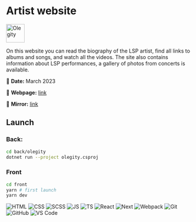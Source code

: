# Artist website

<img src="./front/public/img/logos/olegity.svg" height="50" alt="Olegity">

On this website you can read the biography of the LSP artist, find all links to albums and songs, and watch all the videos. The site also contains information about LSP performances, a gallery of photos from concerts is available.

📅 **Date:** March 2023

🔗 **Webpage:** [link](https://olegity.vercel.app/)

🔗 **Mirror:** [link](https://maksydenko.github.io/olegity/)

## Launch

### Back:

```bash
cd back/olegity
dotnet run --project olegity.csproj
```

### Front

```bash
cd front
yarn # first launch
yarn dev
```

![HTML](https://skills.thijs.gg/icons?i=html)
![CSS](https://skills.thijs.gg/icons?i=css)
![SCSS](https://skills.thijs.gg/icons?i=scss)
![JS](https://skills.thijs.gg/icons?i=js)
![TS](https://skills.thijs.gg/icons?i=ts)
![React](https://skills.thijs.gg/icons?i=react)
![Next](https://skills.thijs.gg/icons?i=next)
![Webpack](https://skills.thijs.gg/icons?i=webpack)
![Git](https://skills.thijs.gg/icons?i=git)
![GitHub](https://skills.thijs.gg/icons?i=github)
![VS Code](https://skills.thijs.gg/icons?i=vscode)

